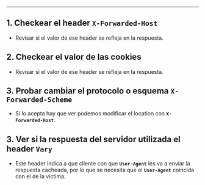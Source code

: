 -- -
## 1. **Checkear el header `X-Forwarded-Host`**
- Revisar si el valor de ese header se refleja en la respuesta.

## 2. **Checkear el valor de las cookies**
- Revisar si el valor de ese header se refleja en la respuesta.

## 3. **Probar cambiar el protocolo o esquema `X-Forwarded-Scheme`**
- Si lo acepta hay que ver podemos modificar el location con **`X-Forwarded-Host`**.

## 3. **Ver si la respuesta del servidor utilizada el header `Vary`**
- Este header indica a que cliente con que **`User-Agent`** les va a enviar la respuesta cacheada, por lo que se necesita que el **``User-Agent``** coincida con el de la victima.